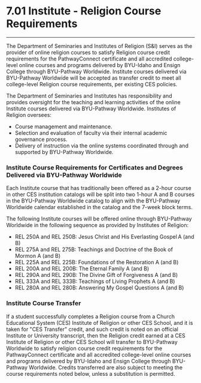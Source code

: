 
7\.01 Institute \- Religion Course Requirements
===============================================




---






The Department of Seminaries and Institutes of Religion (S\&I) serves as the provider of online religion courses to satisfy Religion course credit requirements for the PathwayConnect certificate and all accredited college\-level online courses and programs delivered by BYU\-Idaho and Ensign College through BYU\-Pathway Worldwide. Institute courses delivered via BYU\-Pathway Worldwide will be accepted as transfer credit to meet all college\-level Religion course requirements, per existing CES policies.


The Department of Seminaries and Institutes has responsibility and provides oversight for the teaching and learning activities of the online Institute courses delivered via BYU\-Pathway Worldwide. Institutes of Religion oversees:
  



* Course management and maintenance.
* Selection and evaluation of faculty via their internal academic governance process.
* Delivery of instruction via the online systems coordinated through and supported by BYU\-Pathway Worldwide.


### Institute Course Requirements for Certificates and Degrees Delivered via BYU\-Pathway Worldwide






Each Institute course that has traditionally been offered as a 2\-hour course in other CES institution catalogs will be split into two 1\-hour A and B courses in the BYU\-Pathway Worldwide catalog to align with the BYU\-Pathway Worldwide calendar established in the catalog and the 7\-week block terms.


The following Institute courses will be offered online through BYU\-Pathway Worldwide in the following sequence as provided by Institutes of Religion:
  



* REL 250A and REL 250B: Jesus Christ and His Everlasting Gospel A (and B)
* REL 275A and REL 275B: Teachings and Doctrine of the Book of Mormon A (and B)
* REL 225A and REL 225B: Foundations of the Restoration A (and B)
* REL 200A and REL 200B: The Eternal Family A (and B)
* REL 290A and REL 290B: The Divine Gift of Forgiveness A (and B)
* REL 333A and REL 333B: Teachings of Living Prophets A (and B)
* REL 280A and REL 280B: Answering My Gospel Questions A (and B)


### Institute Course Transfer





If a student successfully completes a Religion course from a Church Educational System (CES) Institute of Religion or other CES School, and it is taken for "CES Transfer" credit, and such credit is noted on an official Institute or University transcript, then the Religion credit earned at a CES Institute of Religion or other CES School will transfer to BYU\-Pathway Worldwide to satisfy religion course credit requirements for the PathwayConnect certificate and all accredited college\-level online courses and programs delivered by BYU\-Idaho and Ensign College through BYU\-Pathway Worldwide. Credits transferred are also subject to meeting the course requirements noted below, unless a substitution is permitted.
  







